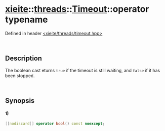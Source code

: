 # [xieite](../../../../../../xieite.md)\:\:[threads](../../../../../../threads.md)\:\:[Timeout](../../../../timeout.md)\:\:operator typename
Defined in header [<xieite/threads/timeout.hpp>](../../../../../../../include/xieite/threads/timeout.hpp)

&nbsp;

## Description
The boolean cast eturns `true` if the timeout is still waiting, and `false` if it has been stopped.

&nbsp;

## Synopsis
#### 1)
```cpp
[[nodiscard]] operator bool() const noexcept;
```

